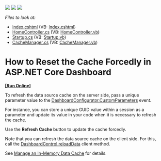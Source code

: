 <!-- default badges list -->
![](https://img.shields.io/endpoint?url=https://codecentral.devexpress.com/api/v1/VersionRange/188187035/21.2.1%2B)
[![](https://img.shields.io/badge/Open_in_DevExpress_Support_Center-FF7200?style=flat-square&logo=DevExpress&logoColor=white)](https://supportcenter.devexpress.com/ticket/details/T828694)
[![](https://img.shields.io/badge/📖_How_to_use_DevExpress_Examples-e9f6fc?style=flat-square)](https://docs.devexpress.com/GeneralInformation/403183)
<!-- default badges end -->
_Files to look at:_

- [Index.cshtml](/CS/AspNetCoreDashboardUseDifferentCaches/Pages/Index.cshtml) (VB: [Index.cshtml](/VB/AspNetCoreDashboardUseDifferentCaches/Pages/Index.cshtml))
- [HomeController.cs](/CS/AspNetCoreDashboardUseDifferentCaches/HomeController.cs) (VB: [HomeController.vb](/VB/AspNetCoreDashboardUseDifferentCaches/HomeController.vb))
- [Startup.cs](/CS/AspNetCoreDashboardUseDifferentCaches/Startup.cs) (VB: [Startup.vb](/VB/AspNetCoreDashboardUseDifferentCaches/Startup.vb))
- [CacheManager.cs](/CS/AspNetCoreDashboardUseDifferentCaches/CacheManager.cs) (VB: [CacheManager.vb](/VB/AspNetCoreDashboardUseDifferentCaches/CacheManager.vb))

# How to Reset the Cache Forcedly in ASP.NET Core Dashboard
<!-- run online -->
**[[Run Online]](https://codecentral.devexpress.com/188187035/)**
<!-- run online end -->

To refresh the data source cache on the server side, pass a unique parameter value to the [DashboardConfigurator.CustomParameters](http://docs.devexpress.com/Dashboard/DevExpress.DashboardWeb.DashboardConfigurator.CustomParameters) event.

For instance, you can store a unique GUID value within a session as a parameter and update its value in your code when it is necessary to refresh the cache.

Use the **Refresh Cache** button to update the cache forcedly.

Note that you can refresh the data source cache on the client side. For this, call the [DashboardControl.reloadData](https://docs.devexpress.com/Dashboard/js-DevExpress.Dashboard.DashboardControl#js_DevExpress_Dashboard_DashboardControl_reloadData) client method.

See [Manage an In-Memory Data Cache](https://docs.devexpress.com/Dashboard/400987) for details.

